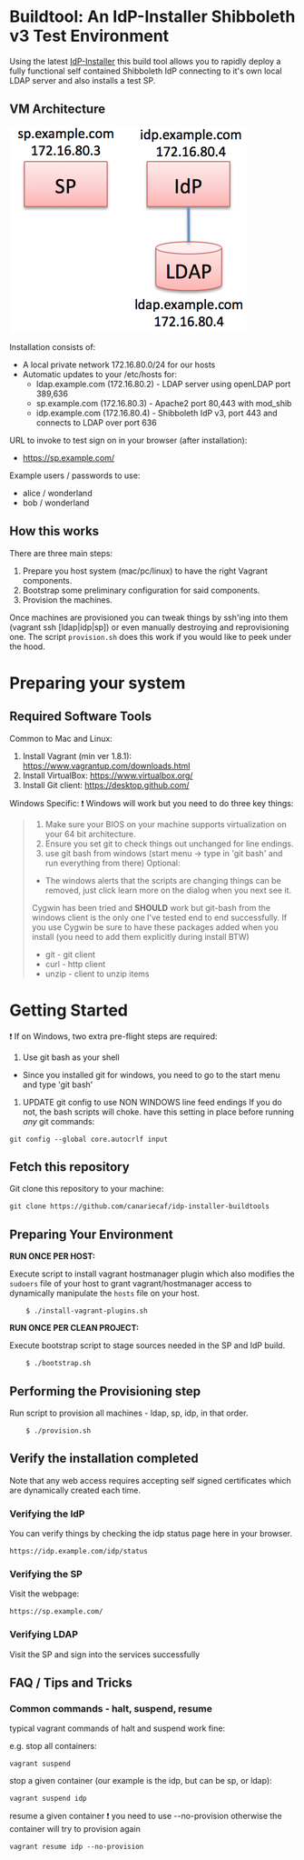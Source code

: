 #  Buildtool: An IdP-Installer Shibboleth v3 Test Environment

Using the latest [IdP-Installer](https://github.com/canariecaf/idp-installer-CAF/tree/3.0.0-CAF-RC6) this build tool allows you to rapidly deploy a fully functional self contained Shibboleth IdP connecting to it's own local LDAP server and also installs a test SP.


## VM Architecture
![VM architecture diagram](./sp/topology.png)


Installation consists of:
- A local private network 172.16.80.0/24 for our hosts
- Automatic updates to your /etc/hosts for:
  - ldap.example.com (172.16.80.2) - LDAP server using openLDAP port 389,636
  - sp.example.com (172.16.80.3)   - Apache2 port 80,443 with mod_shib
  - idp.example.com (172.16.80.4)  - Shibboleth IdP v3, port 443 and connects to LDAP over port 636


URL to invoke to test sign on in your browser (after installation):
- https://sp.example.com/

Example users / passwords to use: 
  - alice / wonderland
  - bob / wonderland 

## How this works
There are three main steps:

1. Prepare you host system (mac/pc/linux) to have the right Vagrant components.
1. Bootstrap some preliminary configuration for said components.
1. Provision the machines.

Once machines are provisioned you can tweak things by ssh'ing into them (vagrant ssh [ldap|idp|sp]) or even manually destroying and reprovisioning one. The script ``provision.sh`` does this work if you would like to peek under the hood.


# Preparing your system
## Required Software Tools

Common to Mac and Linux:

1. Install Vagrant (min ver 1.8.1): https://www.vagrantup.com/downloads.html
1. Install VirtualBox: https://www.virtualbox.org/
1. Install Git client: https://desktop.github.com/

Windows Specific:
:exclamation: Windows will work but you need to do three key things:

> 1. Make sure your BIOS on your machine supports virtualization on your 64 bit architecture.
> 1. Ensure you set git to check things out unchanged for line endings.
> 1. use git bash from windows (start menu -> type in 'git bash' and run everything from there)
> Optional:
>  - The windows alerts that the scripts are changing things can be removed, just click learn more on the dialog when you next see it.
>
>Cygwin has been tried and **SHOULD** work but git-bash from the windows client is the only one I've tested end to end successfully.
>If you use Cygwin be sure to have these packages added when you install (you need to add them explicitly during install BTW)
> - git - git client 
> - curl - http client
> - unzip - client to unzip items

# Getting Started

:exclamation: If on Windows, two extra pre-flight steps are required:

1. Use git bash as your shell
  * Since you installed git for windows, you need to go to the start menu and type 'git bash'
1. UPDATE git config to use NON WINDOWS line feed endings
If you do not, the bash scripts will choke.
have this setting in place before running *any* git commands:

```
git config --global core.autocrlf input
```


## Fetch this repository
Git clone this repository to your machine:
```
git clone https://github.com/canariecaf/idp-installer-buildtools
```

## Preparing Your Environment 

**RUN ONCE PER HOST:** 

Execute script to install vagrant hostmanager plugin which also modifies the `sudoers` file of your host to grant vagrant/hostmanager access to dynamically manipulate the `hosts` file on your host.

```
    $ ./install-vagrant-plugins.sh
````

 **RUN ONCE PER CLEAN PROJECT:** 

Execute bootstrap script to stage sources needed in the SP and IdP build.

```
    $ ./bootstrap.sh
```

## Performing the Provisioning step

Run script to provision all machines - ldap, sp, idp, in that order.

```
    $ ./provision.sh
```

## Verify the installation completed 
Note that any web access requires accepting self signed certificates which are dynamically created each time.

### Verifying the IdP 
You can verify things by checking the idp status page here in your browser. 
```
https://idp.example.com/idp/status
```
### Verifying the SP
Visit the webpage: 
```
https://sp.example.com/
```
### Verifying LDAP
Visit the SP and sign into the services successfully

## FAQ / Tips and Tricks

### Common commands - halt, suspend, resume
typical vagrant commands of halt and suspend work fine:

e.g.
stop all containers:
```
vagrant suspend
```
stop a given container (our example is the idp, but can be sp, or ldap):
```
vagrant suspend idp
```
resume a given container :exclamation: you need to use --no-provision otherwise the container will try to provision again

```
vagrant resume idp --no-provision
```



